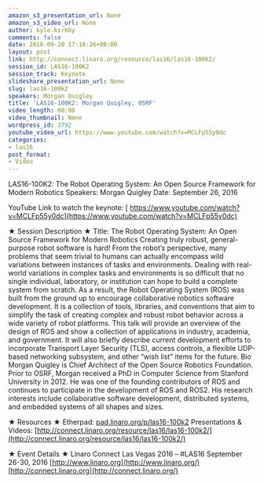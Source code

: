 ```yaml
---
amazon_s3_presentation_url: None
amazon_s3_video_url: None
author: kyle.kirkby
comments: false
date: 2016-09-20 17:10:26+00:00
layout: post
link: http://connect.linaro.org/resource/las16/las16-100k2/
session_id: LAS16-100K2
session_track: Keynote
slideshare_presentation_url: None
slug: las16-100k2
speakers: Morgan Quigley
title: 'LAS16-100K2: Morgan Quigley, OSRF'
video_length: 00:00
video_thumbnail: None
wordpress_id: 3792
youtube_video_url: https://www.youtube.com/watch?v=MCLFp55y0dc
categories:
- las16
post_format:
- Video
---
```




LAS16-100K2: The Robot Operating System: An Open Source Framework for Modern Robotics
Speakers: Morgan Quigley
Date: September 26, 2016

YouTube Link to watch the keynote: [ https://www.youtube.com/watch?v=MCLFp55y0dc](https://www.youtube.com/watch?v=MCLFp55y0dc)

★ Session Description ★
Title: The Robot Operating System: An Open Source Framework for Modern Robotics
Creating truly robust, general-purpose robot software is hard! From the robot’s perspective, many problems that seem trivial to humans can actually encompass wild variations between instances of tasks and environments. Dealing with real-world variations in complex tasks and environments is so difficult that no single individual, laboratory, or institution can hope to build a complete system from scratch.
As a result, the Robot Operating System (ROS) was built from the ground up to encourage collaborative robotics software development. It is a collection of tools, libraries, and conventions that aim to simplify the task of creating complex and robust robot behavior across a wide variety of robot platforms. This talk will provide an overview of the design of ROS and show a collection of applications in industry, academia, and government. It will also briefly describe current development efforts to incorporate Transport Layer Security (TLS), access controls, a flexible UDP-based networking subsystem, and other “wish list” items for the future.
Bio
Morgan Quigley is Chief Architect of the Open Source Robotics Foundation. Prior to OSRF, Morgan received a PhD in Computer Science from Stanford University in 2012. He was one of the founding contributors of ROS and continues to participate in the development of ROS and ROS2. His research interests include collaborative software development, distributed systems, and embedded systems of all shapes and sizes.

★ Resources ★
Etherpad: [pad.linaro.org/p/las16-100k2](https://las16.pathable.com/meetings/pad.linaro.org/p/las16-100k2)
Presentations & Videos: [http://connect.linaro.org/resource/las16/las16-100k2/](http://connect.linaro.org/resource/las16/las16-100k2/)

★ Event Details ★
Linaro Connect Las Vegas 2016 – #LAS16
September 26-30, 2016
[http://www.linaro.org](http://www.linaro.org/)
[http://connect.linaro.org](http://connect.linaro.org/)


